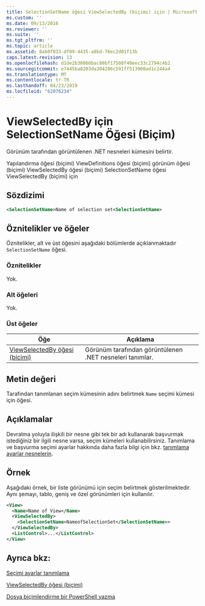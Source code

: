```yaml
---
title: SelectionSetName öğesi ViewSelectedBy (biçimi) için | Microsoft Docs
ms.custom: ''
ms.date: 09/13/2016
ms.reviewer: ''
ms.suite: ''
ms.tgt_pltfrm: ''
ms.topic: article
ms.assetid: 8ab0f033-df09-4435-a8bd-76ec2d01f13b
caps.latest.revision: 13
ms.openlocfilehash: d1de2b30860bac80bf17508f40eec33c2794c4b2
ms.sourcegitcommit: e7445ba8203da304286c591ff513900ad1c244a4
ms.translationtype: MT
ms.contentlocale: tr-TR
ms.lasthandoff: 04/23/2019
ms.locfileid: "62076234"
---
```

# <a name="selectionsetname-element-for-viewselectedby-format"></a>ViewSelectedBy için SelectionSetName Öğesi (Biçim)

Görünüm tarafından görüntülenen .NET nesneleri kümesini belirtir.

Yapılandırma öğesi (biçimi) ViewDefinitions öğesi (biçimi) görünüm öğesi (biçimi) ViewSelectedBy öğesi (biçimi) SelectionSetName öğesi ViewSelectedBy (biçimi) için

## <a name="syntax"></a>Sözdizimi

```xml
<SelectionSetName>Name of selection set<SelectionSetName>
```

## <a name="attributes-and-elements"></a>Öznitelikler ve öğeler

Öznitelikler, alt ve üst öğesini aşağıdaki bölümlerde açıklanmaktadır `SelectionSetName` öğesi.

### <a name="attributes"></a>Öznitelikler

Yok.

### <a name="child-elements"></a>Alt öğeleri

Yok.

### <a name="parent-elements"></a>Üst öğeler

|Öğe|Açıklama|
|-------------|-----------------|
|[ViewSelectedBy öğesi (biçimi)](./viewselectedby-element-format.md)|Görünüm tarafından görüntülenen .NET nesneleri tanımlar.|

## <a name="text-value"></a>Metin değeri

Tarafından tanımlanan seçim kümesinin adını belirtmek `Name` seçimi kümesi için öğesi.

## <a name="remarks"></a>Açıklamalar

Devralma yoluyla ilişkili bir nesne gibi tek bir adı kullanarak başvurmak istediğiniz bir ilgili nesne varsa, seçim kümeleri kullanabilirsiniz. Tanımlama ve başvurma seçimi ayarlar hakkında daha fazla bilgi için bkz. [tanımlama ayarlar nesnelerin](./defining-selection-sets.md).

## <a name="example"></a>Örnek

Aşağıdaki örnek, bir liste görünümü için seçim belirtmek gösterilmektedir. Aynı şemayı, tablo, geniş ve özel görünümleri için kullanılır.

```xml
<View>
  <Name>Name of View</Name>
  <ViewSelectedBy>
    <SelectionSetName>NameofSelectionSet</SelectionSetName>>
  </ViewSelectedBy>
  <ListControl>...</ListControl>
</View>
```

## <a name="see-also"></a>Ayrıca bkz:

[Seçimi ayarlar tanımlama](./defining-selection-sets.md)

[ViewSelectedBy öğesi (biçimi)](./viewselectedby-element-format.md)

[Dosya biçimlendirme bir PowerShell yazma](./writing-a-powershell-formatting-file.md)
